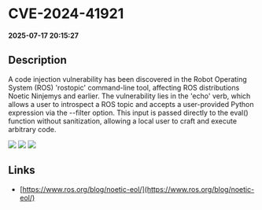 # CVE-2024-41921

**2025-07-17 20:15:27**

## Description
A code injection vulnerability has been discovered in the Robot Operating System (ROS) 'rostopic' command-line tool, affecting ROS distributions Noetic Ninjemys and earlier. The vulnerability lies in the 'echo' verb, which allows a user to introspect a ROS topic and accepts a user-provided Python expression via the --filter option. This input is passed directly to the eval() function without sanitization, allowing a local user to craft and execute arbitrary code.

![](https://img.shields.io/static/v1?label=Score&message=7.8&color=red)
![](https://img.shields.io/static/v1?label=Severity&message=HIGH&color=red)
![](https://img.shields.io/static/v1?label=CWE&message=RCE&color=green)

## Links
- [https://www.ros.org/blog/noetic-eol/](https://www.ros.org/blog/noetic-eol/)
